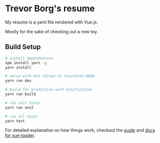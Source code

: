 # Trevor Borg's resume

My resume is a yaml file rendered with Vue.js.

Mostly for the sake of checking out a new toy.

## Build Setup

``` bash
# install dependencies
npm install yarn -g
yarn install

# serve with hot reload at localhost:8080
yarn run dev

# build for production with minification
yarn run build

# run unit tests
yarn run unit

# run all tests
yarn test
```

For detailed explanation on how things work, checkout the [guide](http://vuejs-templates.github.io/webpack/) and [docs for vue-loader](http://vuejs.github.io/vue-loader).
